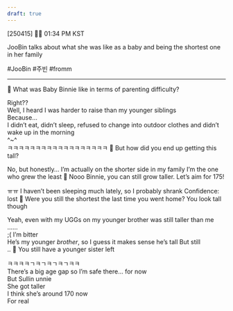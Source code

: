 ```yaml
---
draft: true
---
```

[250415] 🐣💭 01:34 PM KST

JooBin talks about what she was like as a baby and being the shortest one in her family

#JooBin #주빈 #fromm
___
🫧 What was Baby Binnie like in terms of parenting difficulty?

Right??  
Well, I heard I was harder to raise than my younger siblings  
Because…  
I didn’t eat, didn’t sleep, refused to change into outdoor clothes 
and didn’t wake up in the morning  
^~^  
ㅋㅋㅋㅋㅋㅋㅋㅋㅋㅋㅋㅋㅋㅋㅋㅋㅋㅋ
🫧 But how did you end up getting this tall?

No, but honestly… I’m actually on the shorter side in my family
I’m the one who grew the least
🫧 Nooo Binnie, you can still grow taller. Let’s aim for 175!

ㅠㅠ I haven’t been sleeping much lately, so I probably shrank
Confidence: lost
🫧 Were you still the shortest the last time you went home? You look tall though

Yeah, even with my UGGs on
my younger brother was still taller than me  
……  
;( I’m bitter  
He’s my younger *brother*, so I guess it makes sense he’s tall
But still  
..
🫧 You still have a younger sister left

ㅋㅋㅋㅋㄱㅋㄱㅋㄱㅋㄱㅋㅋ  
There’s a big age gap
so I’m safe there… for now  
But Sullin unnie  
She got taller  
I think she’s around 170 now  
For real